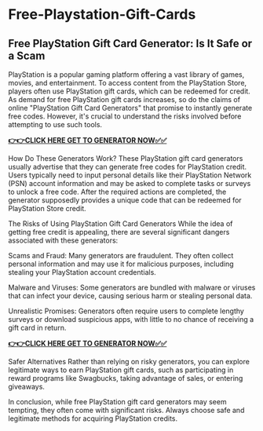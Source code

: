 # Free-Playstation-Gift-Cards

## Free PlayStation Gift Card Generator: Is It Safe or a Scam

PlayStation is a popular gaming platform offering a vast library of games, movies, and entertainment. To access content from the PlayStation Store, players often use PlayStation gift cards, which can be redeemed for credit. As demand for free PlayStation gift cards increases, so do the claims of online "PlayStation Gift Card Generators" that promise to instantly generate free codes. However, it's crucial to understand the risks involved before attempting to use such tools.

[**👉👉CLICK HERE GET TO GENERATOR NOW✅✅**](https://free-tools.raj-solution.com/958f890)

How Do These Generators Work?
These PlayStation gift card generators usually advertise that they can generate free codes for PlayStation credit. Users typically need to input personal details like their PlayStation Network (PSN) account information and may be asked to complete tasks or surveys to unlock a free code. After the required actions are completed, the generator supposedly provides a unique code that can be redeemed for PlayStation Store credit.

The Risks of Using PlayStation Gift Card Generators
While the idea of getting free credit is appealing, there are several significant dangers associated with these generators:

Scams and Fraud: Many generators are fraudulent. They often collect personal information and may use it for malicious purposes, including stealing your PlayStation account credentials.

Malware and Viruses: Some generators are bundled with malware or viruses that can infect your device, causing serious harm or stealing personal data.

Unrealistic Promises: Generators often require users to complete lengthy surveys or download suspicious apps, with little to no chance of receiving a gift card in return.

[**👉👉CLICK HERE GET TO GENERATOR NOW✅✅**](https://free-tools.raj-solution.com/958f890)

Safer Alternatives
Rather than relying on risky generators, you can explore legitimate ways to earn PlayStation gift cards, such as participating in reward programs like Swagbucks, taking advantage of sales, or entering giveaways.

In conclusion, while free PlayStation gift card generators may seem tempting, they often come with significant risks. Always choose safe and legitimate methods for acquiring PlayStation credits.
